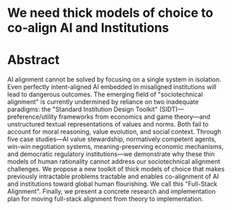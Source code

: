# We need thick models of choice to co‑align AI and Institutions

# **Abstract**

AI alignment cannot be solved by focusing on a single system in isolation. Even perfectly intent-aligned AI embedded in misaligned institutions will lead to dangerous outcomes. The emerging field of "sociotechnical alignment" is currently undermined by reliance on two inadequate paradigms: the "Standard Institution Design Toolkit" (SIDT)—preference/utility frameworks from economics and game theory—and unstructured textual representations of values and norms. Both fail to account for moral reasoning, value evolution, and social context. Through five case studies—AI value stewardship, normatively competent agents, win-win negotiation systems, meaning-preserving economic mechanisms, and democratic regulatory institutions—we demonstrate why these thin models of human rationality cannot address our sociotechnical alignment challenges. We propose a new toolkit of thick models of choice that makes previously intractable problems tractable and enables co-alignment of AI and institutions toward global human flourishing. We call this "Full-Stack Alignment". Finally, we present a concrete research and implementation plan for moving full-stack alignment from theory to implementation.
